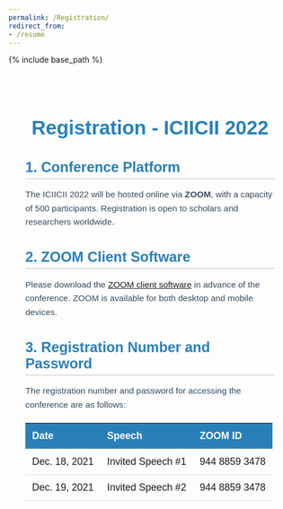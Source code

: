 ```yaml
---
permalink: /Registration/
redirect_from:  
- /resume
---
```



{% include base_path %}
<div class="registration-container">
  <h1 class="registration-title">Registration - ICIICII 2022</h1>
  
  <div class="registration-section">
    <h2 class="section-title">1. Conference Platform</h2>
    <p class="registration-text">
      The ICIICII 2022 will be hosted online via <strong>ZOOM</strong>, with a capacity of 500 participants. Registration is open to scholars and researchers worldwide.
    </p>
  </div>

  <div class="registration-section">
    <h2 class="section-title">2. ZOOM Client Software</h2>
    <p class="registration-text">
      Please download the <a href="https://zoom.us/download#client_4meeting" target="_blank">ZOOM client software</a> in advance of the conference. ZOOM is available for both desktop and mobile devices.
    </p>
  </div>

  <div class="registration-section">
    <h2 class="section-title">3. Registration Number and Password</h2>
    <p class="registration-text">
      The registration number and password for accessing the conference are as follows:
    </p>
    <table class="registration-table">
      <thead>
        <tr>
          <th>Date</th>
          <th>Speech</th>
          <th>ZOOM ID</th>
        </tr>
      </thead>
      <tbody>
        <tr>
          <td>Dec. 18, 2021</td>
          <td>Invited Speech #1</td>
          <td>944 8859 3478</td>
        </tr>
        <tr>
          <td>Dec. 19, 2021</td>
          <td>Invited Speech #2</td>
          <td>944 8859 3478</td>
        </tr>
      </tbody>
    </table>
  </div>
</div>

<style>
  /* General container */
  .registration-container {
    max-width: 900px;
    margin: 0 auto;
    padding: 30px;
    font-family: Arial, sans-serif;
    color: #34495E;
  }

  .registration-title {
    font-size: 2.5em;
    color: #2980B9;
    text-align: center;
    margin-bottom: 30px;
  }

  .registration-section {
    margin-bottom: 30px;
  }

  .section-title {
    font-size: 1.8em;
    color: #2980B9;
    margin-bottom: 10px;
    font-weight: bold;
    border-bottom: 2px solid #ddd;
    padding-bottom: 5px;
  }

  .registration-text {
    font-size: 1.1em;
    line-height: 1.6;
    margin-bottom: 20px;
  }

  .registration-table {
    width: 100%;
    border-collapse: collapse;
    margin-top: 20px;
  }

  .registration-table th, .registration-table td {
    padding: 12px;
    text-align: left;
    font-size: 1.1em;
    border-bottom: 1px solid #ddd;
  }

  .registration-table th {
    background-color: #2980B9;
    color: #fff;
    font-weight: bold;
  }

  .registration-table td a {
    color: #2980B9;
    text-decoration: none;
  }

  .registration-table td a:hover {
    text-decoration: underline;
  }

  /* Responsive design */
  @media (max-width: 768px) {
    .registration-container {
      padding: 20px;
    }

    .registration-title {
      font-size: 2.2em;
    }

    .registration-table th, .registration-table td {
      font-size: 1em;
    }
  }
</style>

